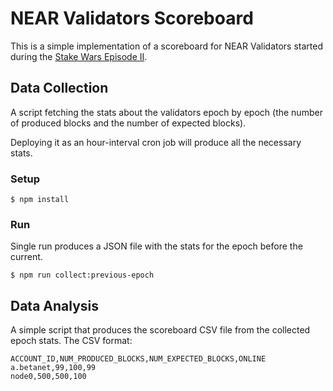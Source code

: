 # NEAR Validators Scoreboard

This is a simple implementation of a scoreboard for NEAR Validators started during the [Stake Wars Episode II](https://near.org/blog/stake-wars-episode-ii/).

## Data Collection

A script fetching the stats about the validators epoch by epoch (the number of produced blocks and the number of expected blocks).

Deploying it as an hour-interval cron job will produce all the necessary stats.

### Setup

```
$ npm install
```

### Run

Single run produces a JSON file with the stats for the epoch before the current.

```
$ npm run collect:previous-epoch
```

## Data Analysis

A simple script that produces the scoreboard CSV file from the collected epoch stats. The CSV format:

```
ACCOUNT_ID,NUM_PRODUCED_BLOCKS,NUM_EXPECTED_BLOCKS,ONLINE
a.betanet,99,100,99
node0,500,500,100
```
